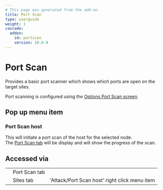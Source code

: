 ```yaml
---
# This page was generated from the add-on.
title: Port Scan
type: userguide
weight: 1
cascade:
  addon:
    id: portscan
    version: 10.0.0
---
```


# Port Scan

Provides a basic port scanner which shows which ports are open on the target sites.  

Port scanning is configured using the [Options Port Scan
screen](/docs/desktop/addons/port-scan/options/).

## Pop up menu item

### Port Scan host

This will initiate a port scan of the host for the selected node.   
The [Port Scan tab](/docs/desktop/addons/port-scan/tab/) will be display and will show the progress of the scan.   

## Accessed via

|   |               |                                               |
|---|---------------|-----------------------------------------------|
|   | Port Scan tab |                                               |
|   | Sites tab     | 'Attack/Port Scan host' right click menu item |
